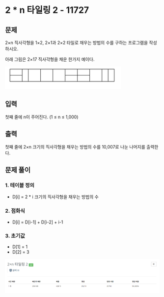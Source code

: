 # 2 * n 타일링 2 - 11727

## 문제

2×n 직사각형을 1×2, 2×1과 2×2 타일로 채우는 방법의 수를 구하는 프로그램을 작성하시오.

아래 그림은 2×17 직사각형을 채운 한가지 예이다.

![](./img/1.PNG)

## 입력

첫째 줄에 n이 주어진다. (1 ≤ n ≤ 1,000)

## 출력

첫째 줄에 2×n 크기의 직사각형을 채우는 방법의 수를 10,007로 나눈 나머지를 출력한다.

## 문제 풀이

### 1. 테이블 정의

- D[i] = 2 * i 크기의 직사각형을 채우는 방법의 수

### 2. 점화식

- D[i] = D[i-1] + D[i-2] + i-1

### 3. 초기값

- D[1] = 1
- D[2] = 3

![](./img/2.PNG)